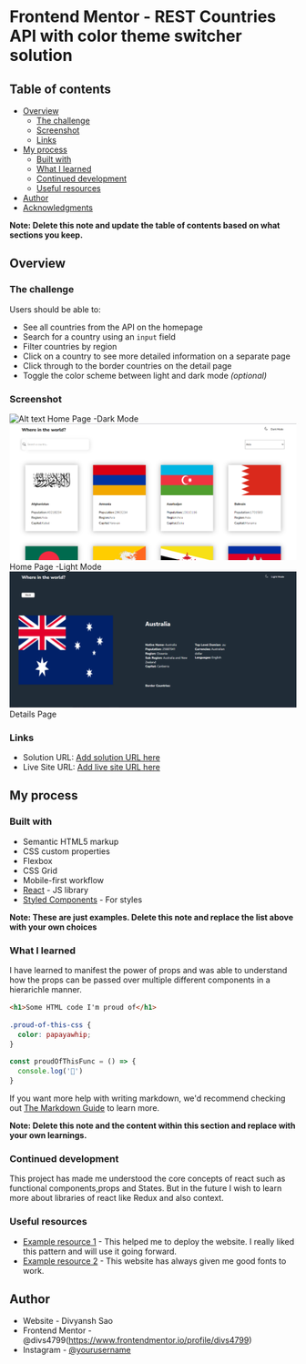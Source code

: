 # Frontend Mentor - REST Countries API with color theme switcher solution


## Table of contents

- [Overview](#overview)
  - [The challenge](#the-challenge)
  - [Screenshot](#screenshot)
  - [Links](#links)
- [My process](#my-process)
  - [Built with](#built-with)
  - [What I learned](#what-i-learned)
  - [Continued development](#continued-development)
  - [Useful resources](#useful-resources)
- [Author](#author)
- [Acknowledgments](#acknowledgments)

**Note: Delete this note and update the table of contents based on what sections you keep.**

## Overview

### The challenge

Users should be able to:

- See all countries from the API on the homepage
- Search for a country using an `input` field
- Filter countries by region
- Click on a country to see more detailed information on a separate page
- Click through to the border countries on the detail page
- Toggle the color scheme between light and dark mode *(optional)*

### Screenshot
![Alt text](./readme/image.pngimage.png)
  Home Page -Dark Mode
![Alt text](./readme/image2.png)
  Home Page -Light Mode
  ![Alt text](./readme/image3.png)
    Details Page


### Links

- Solution URL: [Add solution URL here](https://your-solution-url.com)
- Live Site URL: [Add live site URL here](https://your-live-site-url.com)

## My process

### Built with

- Semantic HTML5 markup
- CSS custom properties
- Flexbox
- CSS Grid
- Mobile-first workflow
- [React](https://reactjs.org/) - JS library
- [Styled Components](https://styled-components.com/) - For styles

**Note: These are just examples. Delete this note and replace the list above with your own choices**

### What I learned

I have learned to manifest the power of props and was able to understand how the props can be passed over multiple different components in a hierarichle manner.
```html
<h1>Some HTML code I'm proud of</h1>
```
```css
.proud-of-this-css {
  color: papayawhip;
}
```
```js
const proudOfThisFunc = () => {
  console.log('🎉')
}
```

If you want more help with writing markdown, we'd recommend checking out [The Markdown Guide](https://www.markdownguide.org/) to learn more.

**Note: Delete this note and the content within this section and replace with your own learnings.**

### Continued development

This project has made me understood the core concepts of react such as functional components,props and States. But in the future I wish to learn more about libraries of react like Redux and also context.

### Useful resources

- [Example resource 1](https://www.geeksforgeeks.org/deployment-of-react-application-using-github-pages/) - This helped me to deploy the website. I really liked this pattern and will use it going forward.
- [Example resource 2](Googlefonts) - This website has always given me good fonts to work.



## Author

- Website - Divyansh Sao
- Frontend Mentor - @divs4799(https://www.frontendmentor.io/profile/divs4799)
- Instagram - [@yourusername](https://www.twitter.com/yourusername)






